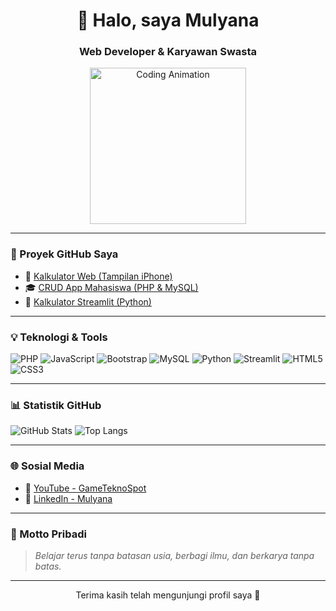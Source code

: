<h1 align="center">👋 Halo, saya Mulyana</h1>
<h3 align="center">Web Developer & Karyawan Swasta</h3>

<p align="center">
  <img src="https://media.giphy.com/media/qgQUggAC3Pfv687qPC/giphy.gif" width="250" alt="Coding Animation">
</p>

---

### 🚀 Proyek GitHub Saya

- 🔢 [Kalkulator Web (Tampilan iPhone)](https://github.com/Mulyana96/Kalkulator_Web)
- 🎓 [CRUD App Mahasiswa (PHP & MySQL)](https://github.com/Mulyana96/CRUD_App_Mahasiswa)
- 🧮 [Kalkulator Streamlit (Python)](https://github.com/Mulyana96/Kalkulator_Streamlit)

---

### 💡 Teknologi & Tools
![PHP](https://img.shields.io/badge/-PHP-777BB4?style=flat-square&logo=php&logoColor=white)
![JavaScript](https://img.shields.io/badge/-JavaScript-F7DF1E?style=flat-square&logo=javascript&logoColor=black)
![Bootstrap](https://img.shields.io/badge/-Bootstrap-563D7C?style=flat-square&logo=bootstrap&logoColor=white)
![MySQL](https://img.shields.io/badge/-MySQL-4479A1?style=flat-square&logo=mysql&logoColor=white)
![Python](https://img.shields.io/badge/-Python-3776AB?style=flat-square&logo=python&logoColor=white)
![Streamlit](https://img.shields.io/badge/-Streamlit-FF4B4B?style=flat-square&logo=streamlit&logoColor=white)
![HTML5](https://img.shields.io/badge/-HTML5-E34F26?style=flat-square&logo=html5&logoColor=white)
![CSS3](https://img.shields.io/badge/-CSS3-1572B6?style=flat-square&logo=css3)

---

### 📊 Statistik GitHub

![GitHub Stats](https://github-readme-stats.vercel.app/api?username=Mulyana96&show_icons=true&theme=gruvbox)
![Top Langs](https://github-readme-stats.vercel.app/api/top-langs/?username=Mulyana96&layout=compact&theme=gruvbox)

---

### 🌐 Sosial Media

- 🔗 [YouTube - GameTeknoSpot](https://www.youtube.com/@gameteknospot)
- 💼 [LinkedIn - Mulyana](https://www.linkedin.com/in/mul-yana-597767251/)

---

### 🧠 Motto Pribadi
> _Belajar terus tanpa batasan usia, berbagi ilmu, dan berkarya tanpa batas._

---

<p align="center">Terima kasih telah mengunjungi profil saya 🙏</p>



